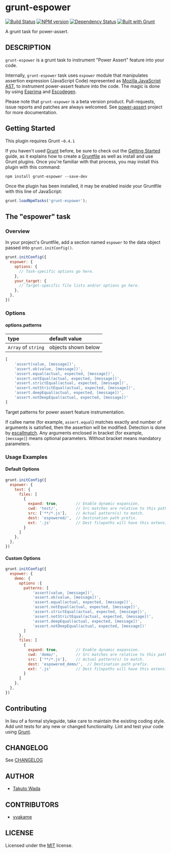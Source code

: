 grunt-espower
================================

[![Build Status](https://travis-ci.org/twada/grunt-espower.svg?branch=master)](https://travis-ci.org/twada/grunt-espower)
[![NPM version](https://badge.fury.io/js/grunt-espower.svg)](http://badge.fury.io/js/grunt-espower)
[![Dependency Status](https://gemnasium.com/twada/grunt-espower.svg)](https://gemnasium.com/twada/grunt-espower)
[![Built with Grunt](https://cdn.gruntjs.com/builtwith.png)](http://gruntjs.com/)

A grunt task for power-assert.


DESCRIPTION
---------------------------------------
`grunt-espower` is a grunt task to instrument "Power Assert" feature into your code.


Internally, `grunt-espower` task uses `espower` module that manipulates assertion expression (JavaScript Code) represented as [Mozilla JavaScript AST](https://developer.mozilla.org/en-US/docs/SpiderMonkey/Parser_API), to instrument power-assert feature into the code. The magic is done by using [Esprima](http://esprima.org/) and [Escodegen](https://github.com/Constellation/escodegen).


Please note that `grunt-espower` is a beta version product. Pull-requests, issue reports and patches are always welcomed. See [power-assert](http://github.com/twada/power-assert) project for more documentation.


## Getting Started
This plugin requires Grunt `~0.4.1`

If you haven't used [Grunt](http://gruntjs.com/) before, be sure to check out the [Getting Started](http://gruntjs.com/getting-started) guide, as it explains how to create a [Gruntfile](http://gruntjs.com/sample-gruntfile) as well as install and use Grunt plugins. Once you're familiar with that process, you may install this plugin with this command:

```shell
npm install grunt-espower --save-dev
```

Once the plugin has been installed, it may be enabled inside your Gruntfile with this line of JavaScript:

```js
grunt.loadNpmTasks('grunt-espower');
```

## The "espower" task

### Overview
In your project's Gruntfile, add a section named `espower` to the data object passed into `grunt.initConfig()`.

```js
grunt.initConfig({
  espower: {
    options: {
      // Task-specific options go here.
    },
    your_target: {
      // Target-specific file lists and/or options go here.
    },
  },
})
```

### Options

#### options.patterns

| type                | default value       |
|:--------------------|:--------------------|
| `Array` of `string` | objects shown below |

```javascript
[
    'assert(value, [message])',
    'assert.ok(value, [message])',
    'assert.equal(actual, expected, [message])',
    'assert.notEqual(actual, expected, [message])',
    'assert.strictEqual(actual, expected, [message])',
    'assert.notStrictEqual(actual, expected, [message])',
    'assert.deepEqual(actual, expected, [message])',
    'assert.notDeepEqual(actual, expected, [message])'
]
```

Target patterns for power assert feature instrumentation.

If callee name (for example, `assert.equal`) matches exactly and number of arguments is satisfied, then the assertion will be modified.
Detection is done by [escallmatch](http://github.com/twada/escallmatch). Any arguments enclosed in bracket (for example, `[message]`) means optional parameters. Without bracket means mandatory parameters.


### Usage Examples

#### Default Options

```js
grunt.initConfig({
  espower: {
    test: {
      files: [
        {
          expand: true,        // Enable dynamic expansion.
          cwd: 'test/',        // Src matches are relative to this path.
          src: ['**/*.js'],    // Actual pattern(s) to match.
          dest: 'espowered/',  // Destination path prefix.
          ext: '.js'           // Dest filepaths will have this extension.
        }
      ]
    },
  },
})
```

#### Custom Options

```js
grunt.initConfig({
  espower: {
    demo: {
      options :{
        patterns: [
            'assert(value, [message])',
            'assert.ok(value, [message])',
            'assert.equal(actual, expected, [message])',
            'assert.notEqual(actual, expected, [message])',
            'assert.strictEqual(actual, expected, [message])',
            'assert.notStrictEqual(actual, expected, [message])',
            'assert.deepEqual(actual, expected, [message])',
            'assert.notDeepEqual(actual, expected, [message])'
        ]
      },
      files: [
        {
          expand: true,        // Enable dynamic expansion.
          cwd: 'demo/',        // Src matches are relative to this path.
          src: ['**/*.js'],    // Actual pattern(s) to match.
          dest: 'espowered_demo/',  // Destination path prefix.
          ext: '.js'           // Dest filepaths will have this extension.
        }
      ]
    },
  },
})
```

## Contributing
In lieu of a formal styleguide, take care to maintain the existing coding style. Add unit tests for any new or changed functionality. Lint and test your code using [Grunt](http://gruntjs.com/).


CHANGELOG
---------------------------------------
See [CHANGELOG](https://github.com/twada/grunt-espower/blob/master/CHANGELOG.md)


AUTHOR
---------------------------------------
* [Takuto Wada](http://github.com/twada)


CONTRIBUTORS
---------------------------------------
* [vvakame](https://github.com/vvakame)


LICENSE
---------------------------------------
Licensed under the [MIT](https://github.com/twada/grunt-espower/blob/master/LICENSE-MIT) license.
